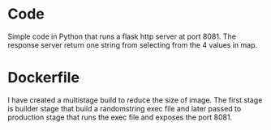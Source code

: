 # Code

Simple code in Python that runs a flask http server at port 8081. The response server return one string from selecting from the 4 values in map. 

# Dockerfile

I have created a multistage build to reduce the size of image. The first stage is builder stage that build a randomstring exec file and later passed to production stage that runs the exec file and exposes the port 8081.



